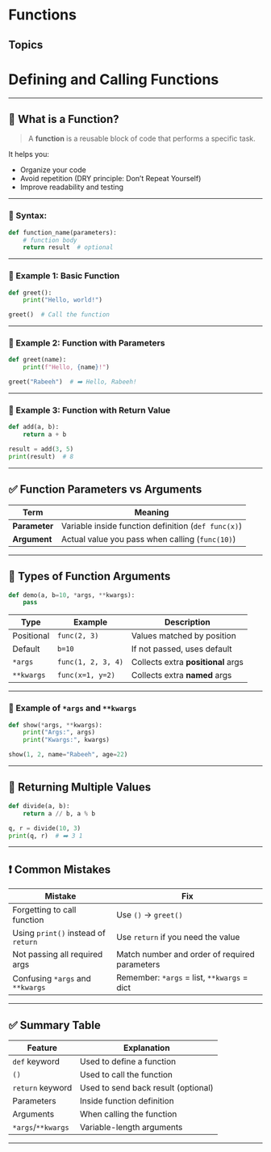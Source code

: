 # Functions
 ## Topics
 
# Defining and Calling Functions

 

---

## 🧠 What is a Function?

> A **function** is a reusable block of code that performs a specific task.

It helps you:

* Organize your code
* Avoid repetition (DRY principle: Don’t Repeat Yourself)
* Improve readability and testing

---

 

### 🔧 Syntax:

```python
def function_name(parameters):
    # function body
    return result  # optional
```

---

### 🧪 Example 1: Basic Function

```python
def greet():
    print("Hello, world!")

greet()  # Call the function
```

---

### 🧪 Example 2: Function with Parameters

```python
def greet(name):
    print(f"Hello, {name}!")

greet("Rabeeh")  # ➡️ Hello, Rabeeh!
```

---

### 🧪 Example 3: Function with Return Value

```python
def add(a, b):
    return a + b

result = add(3, 5)
print(result)  # 8
```

---

## ✅ Function Parameters vs Arguments

| Term          | Meaning                                             |
| ------------- | --------------------------------------------------- |
| **Parameter** | Variable inside function definition (`def func(x)`) |
| **Argument**  | Actual value you pass when calling (`func(10)`)     |

---

## 🧠 Types of Function Arguments

```python
def demo(a, b=10, *args, **kwargs):
    pass
```

| Type       | Example            | Description                        |
| ---------- | ------------------ | ---------------------------------- |
| Positional | `func(2, 3)`       | Values matched by position         |
| Default    | `b=10`             | If not passed, uses default        |
| `*args`    | `func(1, 2, 3, 4)` | Collects extra **positional** args |
| `**kwargs` | `func(x=1, y=2)`   | Collects extra **named** args      |

---

### 🧪 Example of `*args` and `**kwargs`

```python
def show(*args, **kwargs):
    print("Args:", args)
    print("Kwargs:", kwargs)

show(1, 2, name="Rabeeh", age=22)
```

---

## 🔁 Returning Multiple Values

```python
def divide(a, b):
    return a // b, a % b

q, r = divide(10, 3)
print(q, r)  # ➡️ 3 1
```



---

## ❗ Common Mistakes

| Mistake                             | Fix                                           |
| ----------------------------------- | --------------------------------------------- |
| Forgetting to call function         | Use `()` → `greet()`                          |
| Using `print()` instead of `return` | Use `return` if you need the value            |
| Not passing all required args       | Match number and order of required parameters |
| Confusing `*args` and `**kwargs`    | Remember: `*args` = list, `**kwargs` = dict   |

---

## ✅ Summary Table

| Feature            | Explanation                         |
| ------------------ | ----------------------------------- |
| `def` keyword      | Used to define a function           |
| `()`               | Used to call the function           |
| `return` keyword   | Used to send back result (optional) |
| Parameters         | Inside function definition          |
| Arguments          | When calling the function           |
| `*args`/`**kwargs` | Variable-length arguments           |

---

 
